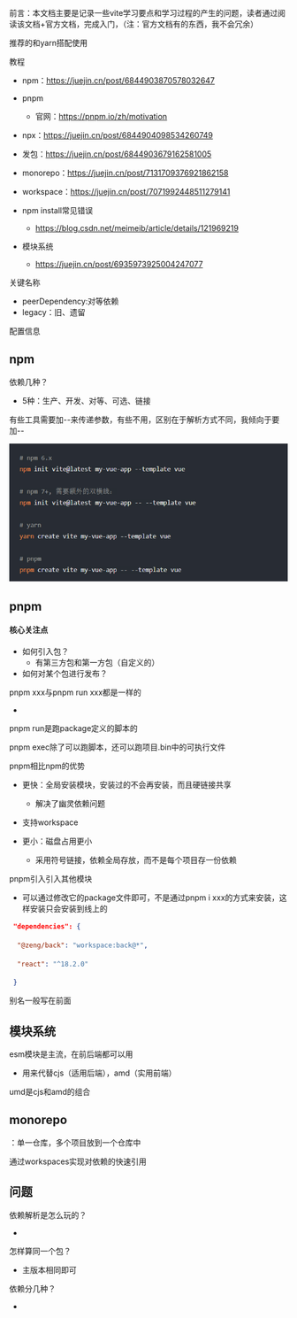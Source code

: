 前言：本文档主要是记录一些vite学习要点和学习过程的产生的问题，读者通过阅读该文档+官方文档，完成入门，（注：官方文档有的东西，我不会冗余）

推荐的和yarn搭配使用

教程

- npm：https://juejin.cn/post/6844903870578032647
- pnpm
  - 官网：https://pnpm.io/zh/motivation

- npx：https://juejin.cn/post/6844904098534260749
- 发包：https://juejin.cn/post/6844903679162581005
- monorepo：https://juejin.cn/post/7131709376921862158
- workspace：https://juejin.cn/post/7071992448511279141
- npm install常见错误
  - https://blog.csdn.net/meimeib/article/details/121969219
- 模块系统
  - https://juejin.cn/post/6935973925004247077


关键名称

- peerDependency:对等依赖
- legacy：旧、遗留

配置信息



## npm

依赖几种？

- 5种：生产、开发、对等、可选、链接



有些工具需要加--来传递参数，有些不用，区别在于解析方式不同，我倾向于要加--

![image-20231019103326550](https://raw.githubusercontent.com/CODER-ZHM1997/picture/main/imgsimage-20231019103326550.png)





## pnpm

#### 核心关注点

- 如何引入包？
  - 有第三方包和第一方包（自定义的）
- 如何对某个包进行发布？



pnpm xxx与pnpm run xxx都是一样的

- 

pnpm run是跑package定义的脚本的

pnpm exec除了可以跑脚本，还可以跑项目.bin中的可执行文件



pnpm相比npm的优势

- 更快：全局安装模块，安装过的不会再安装，而且硬链接共享
  - 解决了幽灵依赖问题

- 支持workspace

- 更小：磁盘占用更小
  - 采用符号链接，依赖全局存放，而不是每个项目存一份依赖



pnpm引入引入其他模块

- 可以通过修改它的package文件即可，不是通过pnpm i xxx的方式来安装，这样安装只会安装到线上的

```json
 "dependencies": {

  "@zeng/back": "workspace:back@*",

  "react": "^18.2.0"

 }
```

别名一般写在前面





## 模块系统

esm模块是主流，在前后端都可以用

- 用来代替cjs（适用后端），amd（实用前端）

umd是cjs和amd的组合



## monorepo

：单一仓库，多个项目放到一个仓库中

通过workspaces实现对依赖的快速引用





## 问题

依赖解析是怎么玩的？

- 

怎样算同一个包？

- 主版本相同即可

依赖分几种？

- 
